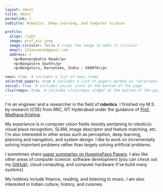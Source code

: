 ```yaml
---
layout: about
title: About
permalink: /
subtitle: Robotics, Deep Learning, and Computer Science

profile:
  align: right
  image: prof_pic.jpeg
  image_circular: false # crops the image to make it circular
  email: 123avneesh@gmail.com
  address: >
    <p>Bannerghatta Road</p>
    <p>Bangalore South</p>
    <p>Bengaluru, Karnataka, India - 560076</p>

news: true  # includes a list of news items
selected_papers: true # includes a list of papers marked as "selected={true}"
social: true  # includes social icons at the bottom of the page
clustrmaps: true  # includes clustrmaps widget at the bottom of the page
---
```


I'm an engineer and a researcher in the field of **robotics**. I finished my M.S. by research (CSE) from RRC, IIIT Hyderabad under the guidance of [Prof. Madhava Krishna](https://robotics.iiit.ac.in/faculty_mkrishna/).

My experience is in computer vision fields (mostly pertaining to robotics): visual place recognition, SLAM, image descriptor and feature matching, etc. I'm also interested in other areas such as perception, deep learning, planning and navigation, and system design. I like to work on incrementally solving important problems rather than largely solving artificial problems.

I sometimes share [paper summaries on HuggingFace Papers](https://huggingface.co/collections/tejasps28/summaries-6521396de3419abdcf55c4f7). I also like other areas of computer science: software development (you can check out my [GitHub](https://github.com/tejasps28)), cloud computing, and computer hardware (I've build many systems)

My hobbies include finance, reading, and listening to music. I am also interested in Indian culture, history, and cuisines.

<!-- > If you have benefited from (or like) my work, or simply want to be generous, please consider to assist me financially through UPI (India) `tejasps28@ybl`, [buy me a coffee](https://liberapay.com/avneesh_m/donate), [sponsor me on GitHub](https://github.com/sponsors/tejasps28), or [liberapay](https://liberapay.com/avneesh_m/donate). I'll be very grateful for your help. -->
